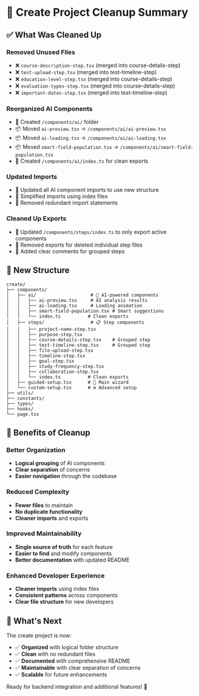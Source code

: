 # 🧹 Create Project Cleanup Summary

## ✅ **What Was Cleaned Up**

### **Removed Unused Files**
- ❌ `course-description-step.tsx` (merged into course-details-step)
- ❌ `test-upload-step.tsx` (merged into test-timeline-step)
- ❌ `education-level-step.tsx` (merged into course-details-step)
- ❌ `evaluation-types-step.tsx` (merged into course-details-step)
- ❌ `important-dates-step.tsx` (merged into test-timeline-step)

### **Reorganized AI Components**
- 📁 Created `/components/ai/` folder
- 📦 Moved `ai-preview.tsx` → `/components/ai/ai-preview.tsx`
- 📦 Moved `ai-loading.tsx` → `/components/ai/ai-loading.tsx`
- 📦 Moved `smart-field-population.tsx` → `/components/ai/smart-field-population.tsx`
- 📄 Created `/components/ai/index.ts` for clean exports

### **Updated Imports**
- 🔄 Updated all AI component imports to use new structure
- 🔄 Simplified imports using index files
- 🔄 Removed redundant import statements

### **Cleaned Up Exports**
- 📝 Updated `/components/steps/index.ts` to only export active components
- 📝 Removed exports for deleted individual step files
- 📝 Added clear comments for grouped steps

## 📁 **New Structure**

```
create/
├── components/
│   ├── ai/                    # 🧠 AI-powered components
│   │   ├── ai-preview.tsx     # AI analysis results
│   │   ├── ai-loading.tsx     # Loading animation
│   │   ├── smart-field-population.tsx # Smart suggestions
│   │   └── index.ts          # Clean exports
│   ├── steps/                 # 📋 Step components
│   │   ├── project-name-step.tsx
│   │   ├── purpose-step.tsx
│   │   ├── course-details-step.tsx    # Grouped step
│   │   ├── test-timeline-step.tsx     # Grouped step
│   │   ├── file-upload-step.tsx
│   │   ├── timeline-step.tsx
│   │   ├── goal-step.tsx
│   │   ├── study-frequency-step.tsx
│   │   ├── collaboration-step.tsx
│   │   └── index.ts          # Clean exports
│   ├── guided-setup.tsx      # 🎯 Main wizard
│   └── custom-setup.tsx      # ⚙️ Advanced setup
├── utils/
├── constants/
├── types/
├── hooks/
└── page.tsx
```

## 🎯 **Benefits of Cleanup**

### **Better Organization**
- **Logical grouping** of AI components
- **Clear separation** of concerns
- **Easier navigation** through the codebase

### **Reduced Complexity**
- **Fewer files** to maintain
- **No duplicate functionality**
- **Cleaner imports** and exports

### **Improved Maintainability**
- **Single source of truth** for each feature
- **Easier to find** and modify components
- **Better documentation** with updated README

### **Enhanced Developer Experience**
- **Cleaner imports** using index files
- **Consistent patterns** across components
- **Clear file structure** for new developers

## 🚀 **What's Next**

The create project is now:
- ✅ **Organized** with logical folder structure
- ✅ **Clean** with no redundant files
- ✅ **Documented** with comprehensive README
- ✅ **Maintainable** with clear separation of concerns
- ✅ **Scalable** for future enhancements

Ready for backend integration and additional features! 🎉 